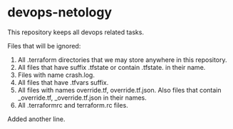 # devops-netology

This repository keeps all devops related tasks.

Files that will be ignored:

1. All .terraform directories that we may store anywhere in this repository.
2. All files that have suffix .tfstate or contain .tfstate. in their name.
3. Files with name crash.log.
4. All files that have .tfvars suffix.
5. All files with names override.tf, override.tf.json. Also files that contain _override.tf, _override.tf.json in their names.
6. All .terraformrc and terraform.rc files.

Added another line.
